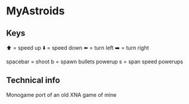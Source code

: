 # MyAstroids

## Keys

⬆️ = speed up
⬇️ = speed down
⬅️ = turn left
➡️ = turn right

spacebar = shoot
b = spawn bullets powerup
s = span speed powerups
 
## Technical info

Monogame port of an old XNA game of mine
